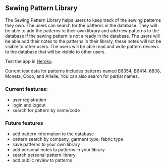 ## Sewing Pattern Library

The Sewing Pattern Library helps users to keep track of the sewing patterns they own. The users can search for the patterns in the database. They will be able to add the patterns to their own library and add new patterns to the database if the sewing pattern is not already in the database. The users will be able add their notes to the patterns in their library, these notes will not be visible to other users. The users will be able read and write pattern reviews to the database that will be visible to other users.

Test the app in [Heroku](https://sewing-pattern-library.herokuapp.com/). 

Current test data for patterns includes patterns named B6354, B6414, 6808, Moneta, Coco, and Arielle. You can also search for partial names. 

### Current features: 
- user registration 
- login and logout 
- search for pattern by name/code 

### Future features 
- add pattern information to the database 
- pattern search by company, garment type, fabric type 
- save patterns to your own library 
- add personal notes to patterns in your library 
- search personal pattern library 
- add public review to patterns 
